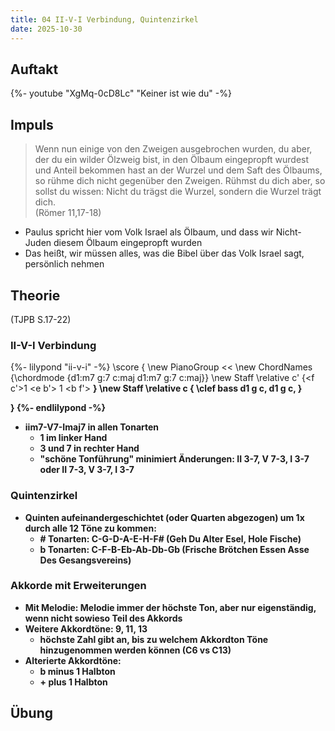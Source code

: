 ```yaml
---
title: 04 II-V-I Verbindung, Quintenzirkel
date: 2025-10-30
---
```


## Auftakt

{%- youtube "XgMq-0cD8Lc" "Keiner ist wie du" -%}

## Impuls

> Wenn nun einige von den Zweigen ausgebrochen wurden, du aber, der du ein wilder Ölzweig bist, in den Ölbaum eingepropft wurdest und Anteil bekommen hast an der Wurzel und dem Saft des Ölbaums, so rühme dich nicht gegenüber den Zweigen. Rühmst du dich aber, so sollst du wissen: Nicht du trägst die Wurzel, sondern die Wurzel trägt dich.  
> (Römer 11,17-18)

- Paulus spricht hier vom Volk Israel als Ölbaum, und dass wir Nicht-Juden diesem Ölbaum eingepropft wurden
- Das heißt, wir müssen alles, was die Bibel über das Volk Israel sagt, persönlich nehmen

## Theorie

(TJPB S.17-22)

### II-V-I Verbindung

{%- lilypond "ii-v-i" -%}
\score {
  \new PianoGroup <<
    \new ChordNames {\chordmode {d1:m7 g:7 c:maj d1:m7 g:7 c:maj}}
    \new Staff \relative c' {<f c'>1 <f b> <e b'> <c f>1 <b f'> <b e>}
    \new Staff \relative c {
      \clef bass
      d1 g c, d1 g c,
    }
  >>
}
{%- endlilypond -%}

- iim7-V7-Imaj7 in allen Tonarten
    - 1 im linker Hand
    - 3 und 7 in rechter Hand
    - "schöne Tonführung" minimiert Änderungen: II 3-7, V 7-3, I 3-7 oder II 7-3, V 3-7, I 3-7

### Quintenzirkel

- Quinten aufeinandergeschichtet (oder Quarten abgezogen) um 1x durch alle 12 Töne zu kommen:
    - \# Tonarten: C-G-D-A-E-H-F# (Geh Du Alter Esel, Hole Fische)
    - b Tonarten: C-F-B-Eb-Ab-Db-Gb (Frische Brötchen Essen Asse Des Gesangsvereins)

### Akkorde mit Erweiterungen

- Mit Melodie: Melodie immer der höchste Ton, aber nur eigenständig, wenn nicht sowieso Teil des Akkords
- Weitere Akkordtöne: 9, 11, 13
    - höchste Zahl gibt an, bis zu welchem Akkordton Töne hinzugenommen werden können (C6 vs C13)
- Alterierte Akkordtöne:
    - b minus 1 Halbton
    - \+ plus 1 Halbton

## Übung

